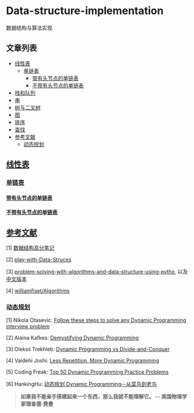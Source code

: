 # Data-structure-implementation
数据结构与算法实现

## 文章列表

- <a href = "#线性表">线性表</a>
  - <a href = "#单链表">单链表</a>
    - <a href = "#带有头节点的单链表">带有头节点的单链表</a>
    - <a href = "#不带有头节点的单链表">不带有头节点的单链表</a>
- <a href = "#栈和队列">栈和队列</a>
- <a href = "#串">串</a>
- <a href = "#树与二叉树">树与二叉树</a>
- <a href  =  "#图">图</a>
- <a href = "#排序">排序</a>
- <a href = "#查找">查找</a>
- <a href = "#参考文献">参考文献</a>
  - <a href = "#动态规划">动态规划</a>

## [线性表](#content)

### [单链表](#content)

#### [带有头节点的单链表](#content)

#### [不带有头节点的单链表](#content)



## [参考文献](#content)

[1] [数据结构高分笔记](https://item.jd.com/12299046.html)

[2] [play-with-Data-Struces](https://github.com/liuyubobobo/Play-with-Data-Structures)

[3] [problem-solving-with-algorithms-and-data-structure-using-pytho](https://runestone.academy/runestone/books/published/pythonds/index.html), 以及[中文版本](https://github.com/facert/python-data-structure-cn)

[4] [williamfiset/Algorithms](https://github.com/williamfiset/Algorithms)

### [动态规划](#content)

[1] Nikola Otasevic: [Follow these steps to solve any Dynamic Programming interview problem](https://medium.com/free-code-camp/follow-these-steps-to-solve-any-dynamic-programming-interview-problem-cc98e508cd0e)

[2] Alaina Kafkes:  [Demystifying Dynamic Programming](https://medium.com/free-code-camp/demystifying-dynamic-programming-3efafb8d4296)

[3] Oleksii Trekhleb:  [Dynamic Programming vs Divide-and-Conquer](https://itnext.io/dynamic-programming-vs-divide-and-conquer-2fea680becbe)

[4] Vaidehi Joshi: [Less Repetition, More Dynamic Programming](https://medium.com/basecs/less-repetition-more-dynamic-programming-43d29830a630) 

[5] Coding Freak: [Top 50 Dynamic Programming Practice Problems](https://blog.usejournal.com/top-50-dynamic-programming-practice-problems-4208fed71aa3)

[6] HankingHu: [动态规划 Dynamic Programming--从菜鸟到老鸟](https://blog.csdn.net/u013309870/article/details/75193592)



> **如果我不能亲手搭建起来一个东西，那么我就不能理解它。 -- 美国物理学家理查德·费曼**